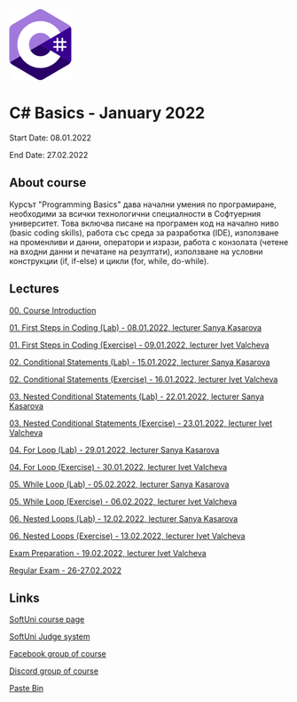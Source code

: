 <picture>
  <img alt="C# Logo" src="CSharp.svg">
</picture>



# C# Basics - January 2022

Start Date: 08.01.2022

End Date: 27.02.2022


## About course 


Курсът "Programming Basics" дава начални умения по програмиране, необходими за всички технологични специалности в Софтуерния университет. Това включва писане на програмен код на начално ниво (basic coding skills), работа със среда за разработка (IDE), използване на променливи и данни, оператори и изрази, работа с конзолата (четене на входни данни и печатане на резултати), използване на условни конструкции (if, if-else) и цикли (for, while, do-while).


## Lectures 


[00. Course Introduction](https://github.com/AntonBlagoev/CSharp-Basics/tree/main/00.Course-Introduction)

[01. First Steps in Coding (Lab) - 08.01.2022, lecturer Sanya Kasarova](https://github.com/AntonBlagoev/CSharp-Basics/tree/main/01.First-Steps-in-Coding)

[01. First Steps in Coding (Exercise) - 09.01.2022, lecturer Ivet Valcheva](https://github.com/AntonBlagoev/CSharp-Basics/tree/main/01.First-Steps-in-Coding)


[02. Conditional Statements (Lab) - 15.01.2022, lecturer Sanya Kasarova](https://github.com/AntonBlagoev/CSharp-Basics/tree/main/02.Conditional-Statements)

[02. Conditional Statements (Exercise) - 16.01.2022, lecturer Ivet Valcheva](https://github.com/AntonBlagoev/CSharp-Basics/tree/main/02.Conditional-Statements)


[03. Nested Conditional Statements (Lab) - 22.01.2022, lecturer Sanya Kasarova](https://github.com/AntonBlagoev/CSharp-Basics/tree/main/03.Nested-Conditional-Statements)

[03. Nested Conditional Statements (Exercise) - 23.01.2022, lecturer Ivet Valcheva](https://github.com/AntonBlagoev/CSharp-Basics/tree/main/03.Nested-Conditional-Statements)


[04. For Loop (Lab) - 29.01.2022, lecturer Sanya Kasarova](https://github.com/AntonBlagoev/CSharp-Basics/tree/main/04.For-Loop)

[04. For Loop (Exercise) - 30.01.2022, lecturer Ivet Valcheva](https://github.com/AntonBlagoev/CSharp-Basics/tree/main/04.For-Loop)


[05. While Loop (Lab) - 05.02.2022, lecturer Sanya Kasarova](https://github.com/AntonBlagoev/CSharp-Basics/tree/main/05.While-Loop)

[05. While Loop (Exercise) - 06.02.2022, lecturer Ivet Valcheva](https://github.com/AntonBlagoev/CSharp-Basics/tree/main/05.While-Loop)


[06. Nested Loops (Lab) - 12.02.2022, lecturer Sanya Kasarova](https://github.com/AntonBlagoev/CSharp-Basics/tree/main/06.Nested-Loops)

[06. Nested Loops (Exercise) - 13.02.2022, lecturer Ivet Valcheva](https://github.com/AntonBlagoev/CSharp-Basics/tree/main/06.Nested-Loops)


[Exam Preparation - 19.02.2022, lecturer Ivet Valcheva](https://github.com/AntonBlagoev/CSharp-Basics/tree/main/Exam-Preparation)

[Regular Exam - 26-27.02.2022](https://github.com/AntonBlagoev/CSharp-Basics/tree/main/Exam-Regular)


## Links 

[SoftUni course page](https://softuni.bg/trainings/3620/programming-basics-with-csharp-january-2022#lesson-36460)

[SoftUni Judge system](https://judge.softuni.org/Contests/#!/List/ByCategory/15/Programming-Basics)

[Facebook group of course](https://www.facebook.com/groups/PBwithCsharpJanuary2022)

[Discord group of course](https://discord.gg/xBY2YMB3Jg)

[Paste Bin](https://pastebin.com/)


